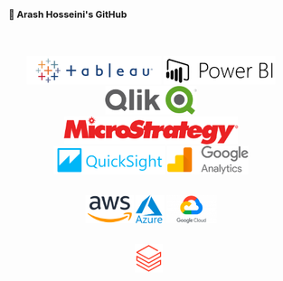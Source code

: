 <!--
**arashhosseini82/arashhosseini82** is a ✨ _special_ ✨ repository because its `README.md` (this file) appears on your GitHub profile.

Here are some ideas to get you started:

- 🔭 I’m currently working on ...
- 🌱 I’m currently learning ...
- 👯 I’m looking to collaborate on ...
- 🤔 I’m looking for help with ...
- 💬 Ask me about ...
- 📫 How to reach me: ...
- 😄 Pronouns: ...
- ⚡ Fun fact: ...
-->

### 👋 Arash Hosseini's GitHub 
<br/><br/>
<div align="center" style="text-align:center">
    <a href="#" onclick="return false;"></a>
  <div>
    <a href=""><img height="50" src="src/images/Tableau.png" alt="Tableau" title="Tableau" /></a>
    <a href=""><img height="50" src="src/images/PowerBi.png" alt="Power BI" title="Power BI" /></a>
    <a href=""><img height="50" src="src/images/qlik.png" alt="Qlik" title="Qlik" /></a>
    </div>
    <div>
    <a href=""><img height="50" src="src/images/micro-strategy.png" alt="Micro Strategy" title="Micro Strategy" /></a>
    <a href=""><img height="50" src="src/images/quicksight.png" alt="Quick Sight" title="Quick Sight" /></a>
    <a href=""><img height="50" src="src/images/google-analytics.png" alt="Google Analytics" title="Google Analytics" /></a>
    </div>
  <br/><br/>
    <div>
    <a href="https://aws.amazon.com/"><img height="50" src="src/images/AWS.png" alt="AWS" title="AWS" /></a>
    <a href=""><img height="50" src="src/images/azure.png" alt="Azure" title="Azure" /></a>
    <a href=""><img height="50" src="src/images/Google-Cloud.png" alt="Google Cloud" title="Google Cloud" /></a>
  </div>
  <br><br/>
    <div>
    <a href="https://www.databricks.com/"><img height="50" src="src/images/databricks.png" alt="Databricks" title="Databricks" /></a>
    <a href=""><img height="50" src="" alt="" title="" /></a>
    <a href=""><img height="50" src="" alt="" title="" /></a>
    </div>

</div>
